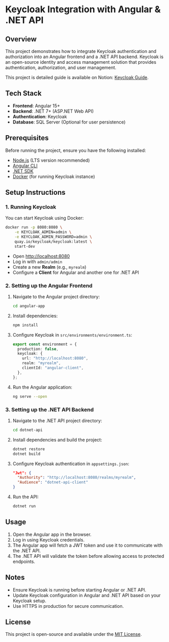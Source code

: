# Keycloak Integration with Angular & .NET API

## Overview

This project demonstrates how to integrate Keycloak authentication and authorization into an Angular frontend and a .NET API backend. Keycloak is an open-source identity and access management solution that provides authentication, authorization, and user management.

This project is detailed guide is available on Notion: [Keycloak Guide](https://www.notion.so/Keycloak-1c3b6bc7b65380d1a302fd6eaf50ce43?pvs=4).

## Tech Stack

- **Frontend**: Angular 15+
- **Backend**: .NET 7+ (ASP.NET Web API)
- **Authentication**: Keycloak
- **Database**: SQL Server (Optional for user persistence)

## Prerequisites

Before running the project, ensure you have the following installed:

- [Node.js](https://nodejs.org/) (LTS version recommended)
- [Angular CLI](https://angular.io/cli)
- [.NET SDK](https://dotnet.microsoft.com/)
- [Docker](https://www.docker.com/) (for running Keycloak instance)

## Setup Instructions

### 1. Running Keycloak

You can start Keycloak using Docker:

```sh
docker run -p 8080:8080 \
    -e KEYCLOAK_ADMIN=admin \
    -e KEYCLOAK_ADMIN_PASSWORD=admin \
    quay.io/keycloak/keycloak:latest \
    start-dev
```

- Open [http://localhost:8080](http://localhost:8080)
- Log in with `admin/admin`
- Create a new **Realm** (e.g., `myrealm`)
- Configure a **Client** for Angular and another one for .NET API

### 2. Setting up the Angular Frontend

1. Navigate to the Angular project directory:
   ```sh
   cd angular-app
   ```
2. Install dependencies:
   ```sh
   npm install
   ```
3. Configure Keycloak in `src/environments/environment.ts`:
   ```typescript
   export const environment = {
     production: false,
     keycloak: {
       url: "http://localhost:8080",
       realm: "myrealm",
       clientId: "angular-client",
     },
   };
   ```
4. Run the Angular application:
   ```sh
   ng serve --open
   ```

### 3. Setting up the .NET API Backend

1. Navigate to the .NET API project directory:
   ```sh
   cd dotnet-api
   ```
2. Install dependencies and build the project:
   ```sh
   dotnet restore
   dotnet build
   ```
3. Configure Keycloak authentication in `appsettings.json`:
   ```json
   "Jwt": {
     "Authority": "http://localhost:8080/realms/myrealm",
     "Audience": "dotnet-api-client"
   }
   ```
4. Run the API:
   ```sh
   dotnet run
   ```

## Usage

1. Open the Angular app in the browser.
2. Log in using Keycloak credentials.
3. The Angular app will fetch a JWT token and use it to communicate with the .NET API.
4. The .NET API will validate the token before allowing access to protected endpoints.

## Notes

- Ensure Keycloak is running before starting Angular or .NET API.
- Update Keycloak configuration in Angular and .NET API based on your Keycloak setup.
- Use HTTPS in production for secure communication.

## License

This project is open-source and available under the [MIT License](LICENSE).
